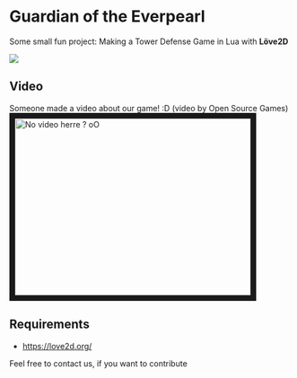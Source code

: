 <h1>Guardian of the Everpearl</h1>

Some small fun project: Making a Tower Defense Game in Lua with __Löve2D__

<img src="http://i.imgur.com/XuwsSbA.png">

## Video
Someone made a video about our game! :D (video by Open Source Games)
<br />
<a href="http://www.youtube.com/watch?feature=player_embedded&v=WL6eG0H66cA
" target="_blank"><img src="http://img.youtube.com/vi/WL6eG0H66cA/0.jpg" 
alt="No video herre ? oO" width="420" height="315" border="10" /></a>

## Requirements
 - https://love2d.org/

Feel free to contact us, if you want to contribute
